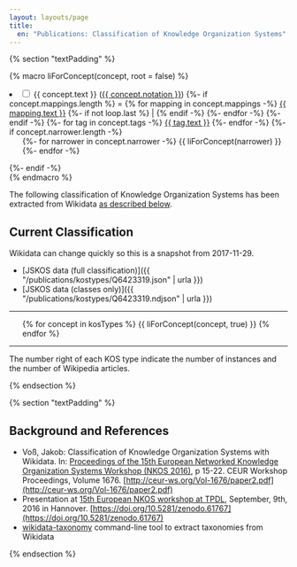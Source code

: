 ```yaml
---
layout: layouts/page
title:
  en: "Publications: Classification of Knowledge Organization Systems"
---
```


{% section "textPadding" %}

{% macro liForConcept(concept, root = false) %}
  <li {% if concept.narrower.length -%}class="has-children"{%- endif -%}>
    <input type="checkbox" id="{{ concept.uri }}" {%- if root -%}checked{%- endif -%}>
    <label for="{{ concept.uri }}">{{ concept.text }}</label>
    (<a target="_blank" href="{{ concept.uri }}">{{ concept.notation }}</a>)
    {%- if concept.mappings.length %}
      = {% for mapping in concept.mappings -%}
        <a target="_blank" href="{{ mapping.uri }}">{{ mapping.text }}</a>
        {%- if not loop.last %} | {% endif -%}
      {%- endfor -%}
    {%- endif -%}
    {%- for tag in concept.tags -%}
      <a target="_blank" href="{{ tag.href }}" class="{{ tag.class }}">{{ tag.text }}</a>
    {%- endfor -%}
    {%- if concept.narrower.length -%}
      <ul>
      {%- for narrower in concept.narrower -%}
        {{ liForConcept(narrower) }}
      {%- endfor -%}
      </ul>
    {%- endif -%}
  </li>
{% endmacro %}

The following classification of Knowledge Organization Systems has been extracted from Wikidata [as described below](#background-and-references).

## Current Classification

Wikidata can change quickly so this is a snapshot from 2017-11-29.

- [JSKOS data (full classification)]({{ "/publications/kostypes/Q6423319.json" | urla }})
- [JSKOS data (classes only)]({{ "/publications/kostypes/Q6423319.ndjson" | urla }})

---

<ul class="collapsible">
{% for concept in kosTypes %}
  {{ liForConcept(concept, true) }}
{% endfor %}
</ul>

---

The number right of each KOS type indicate the <span class="badge badge-default">number of instances</span> and the <span class="badge badge-alternative">number of Wikipedia articles</span>.

{% endsection %}

{% section "textPadding" %}

## Background and References

- Voß, Jakob: Classification of Knowledge Organization Systems with Wikidata. In: [Proceedings of the 15th European Networked Knowledge Organization Systems Workshop (NKOS 2016)](http://ceur-ws.org/Vol-1676/), p 15-22. CEUR Workshop Proceedings, Volume 1676. [http://ceur-ws.org/Vol-1676/paper2.pdf](http://ceur-ws.org/Vol-1676/paper2.pdf)
- Presentation at [15th European NKOS workshop at TPDL](https://at-web1.comp.glam.ac.uk/pages/research/hypermedia/nkos/nkos2016/programme.html), September, 9th, 2016 in Hannover. [https://doi.org/10.5281/zenodo.61767](https://doi.org/10.5281/zenodo.61767)
- [wikidata-taxonomy](https://github.com/nichtich/wikidata-taxonomy) command-line tool to extract taxonomies from Wikidata

{% endsection %}
